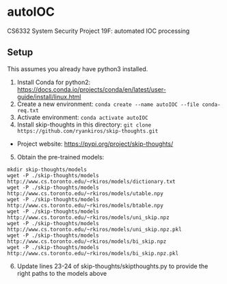 # autoIOC
CS6332 System Security Project 19F: automated IOC processing

## Setup
This assumes you already have python3 installed.

1. Install Conda for python2: https://docs.conda.io/projects/conda/en/latest/user-guide/install/linux.html
2. Create a new environment: `conda create --name autoIOC --file conda-req.txt`
3. Activate environment: `conda activate autoIOC`
4. Install skip-thoughts in this directory: `git clone https://github.com/ryankiros/skip-thoughts.git`
- Project website: https://pypi.org/project/skip-thoughts/
5. Obtain the pre-trained models:
```
mkdir skip-thoughts/models
wget -P ./skip-thoughts/models http://www.cs.toronto.edu/~rkiros/models/dictionary.txt
wget -P ./skip-thoughts/models http://www.cs.toronto.edu/~rkiros/models/utable.npy
wget -P ./skip-thoughts/models http://www.cs.toronto.edu/~rkiros/models/btable.npy
wget -P ./skip-thoughts/models http://www.cs.toronto.edu/~rkiros/models/uni_skip.npz
wget -P ./skip-thoughts/models http://www.cs.toronto.edu/~rkiros/models/uni_skip.npz.pkl
wget -P ./skip-thoughts/models http://www.cs.toronto.edu/~rkiros/models/bi_skip.npz
wget -P ./skip-thoughts/models http://www.cs.toronto.edu/~rkiros/models/bi_skip.npz.pkl
```
6. Update lines 23-24 of skip-thoughts/skipthoughts.py to provide the right paths to the models above
